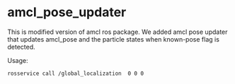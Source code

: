 # amcl_pose_updater
This is modified version of amcl ros package. 
We added amcl pose updater that updates amcl_pose and the particle states when known-pose flag is detected.

Usage:
```
rosservice call /global_localization  0 0 0
```
